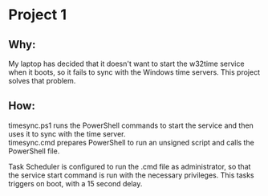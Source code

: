 # Project 1
## Why:
My laptop has decided that it doesn't want to start the w32time service when it boots, so it fails to sync with the Windows time servers. This project solves that problem.

## How:
timesync.ps1 runs the PowerShell commands to start the service and then uses it to sync with the time server.  
timesync.cmd prepares PowerShell to run an unsigned script and calls the PowerShell file.

Task Scheduler is configured to run the .cmd file as administrator, so that the service start command is run with the necessary privileges. This tasks triggers on boot, with a 15 second delay.
